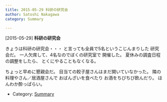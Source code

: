 ```yaml
---
title: 2015-05-29 科研の研究会
author: Satoshi Nakagawa
category: Summary

---
```


[2015-05-29] **科研の研究会** 

 きょうは科研の研究会・・・
と言っても全員で5名というこじんまりした
研究会だ。
一人欠席して、4名なのでぼくの研究室で
開催した。
夏休みの調査日程の調整をしたら、
とくにやることもなくなる。

 ちょっと早めに懇親会だ。
目当ての餃子屋さんはまだ開いていなかった。
隣の料理やさん／居酒屋さんで
おばんざいを食べたり
お酒をちびちび飲んだり。
ほんわか酔っぱらい。

- Category: [Summary](https://merapano.github.io/categories.html#Summary)

